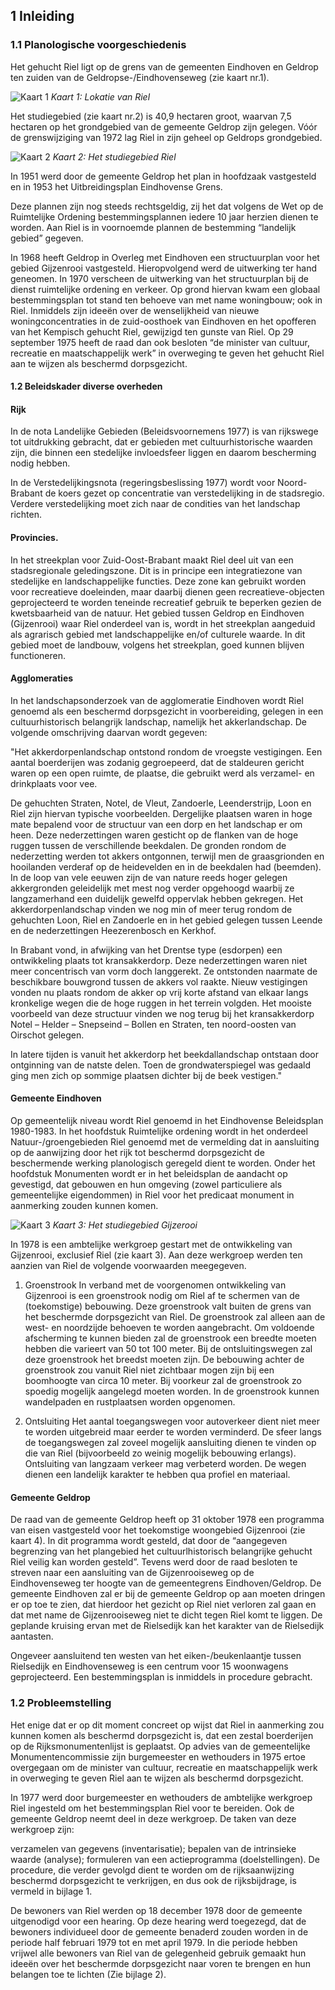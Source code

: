 ## 1 Inleiding
### 1.1 Planologische voorgeschiedenis

Het gehucht Riel ligt op de grens van de gemeenten Eindhoven en Geldrop ten zuiden van de Geldropse-/Eindhovenseweg (zie kaart nr.1).

![Kaart 1](images/kaart1.jpg)
*Kaart 1: Lokatie van Riel*

Het studiegebied (zie kaart nr.2) is 40,9 hectaren groot, waarvan 7,5 hectaren op het grondgebied van de gemeente Geldrop zijn gelegen. Vóór de grenswijziging van 1972 lag Riel in zijn geheel op Geldrops grondgebied.

![Kaart 2](images/kaart2.jpg)
*Kaart 2: Het studiegebied Riel*

In 1951 werd door de gemeente Geldrop het plan in hoofdzaak vastgesteld en in 1953 het Uitbreidingsplan Eindhovense Grens.

Deze plannen zijn nog steeds rechtsgeldig, zij het dat volgens de Wet op de Ruimtelijke Ordening bestemmingsplannen iedere 10 jaar herzien dienen te worden. Aan Riel is in voornoemde plannen de bestemming “landelijk gebied” gegeven.

In 1968 heeft Geldrop in Overleg met Eindhoven een structuurplan voor het gebied Gijzenrooi vastgesteld. Hieropvolgend werd de uitwerking ter hand geneomen. In 1970 verscheen de uitwerking van het structuurplan bij de dienst ruimtelijke ordening en verkeer. Op grond hiervan kwam een globaal bestemmingsplan tot stand ten behoeve van met name woningbouw; ook in Riel. Inmiddels zijn ideeën over de wenselijkheid van nieuwe woningconcentraties in de zuid-oosthoek van Eindhoven en het opofferen van het Kempisch gehucht Riel, gewijzigd ten gunste van Riel. Op 29 september 1975 heeft de raad dan ook besloten “de minister van cultuur, recreatie en maatschappelijk werk” in overweging te geven het gehucht Riel aan te wijzen als beschermd dorpsgezicht.

#### 1.2 Beleidskader diverse overheden

#### Rijk

In de nota Landelijke Gebieden (Beleidsvoornemens 1977) is van rijkswege tot uitdrukking gebracht, dat er gebieden met cultuurhistorische waarden zijn, die binnen een stedelijke invloedsfeer liggen en daarom bescherming nodig hebben.

In de Verstedelijkingsnota (regeringsbeslissing 1977) wordt voor Noord-Brabant de koers gezet op concentratie van verstedelijking in de stadsregio. Verdere verstedelijking moet zich naar de condities van het landschap richten.

#### Provincies.
In het streekplan voor Zuid-Oost-Brabant maakt Riel deel uit van een stadsregionale geledingszone. Dit is in principe een integratiezone van stedelijke en landschappelijke functies. Deze zone kan gebruikt worden voor recreatieve doeleinden, maar daarbij dienen geen recreatieve-objecten geprojecteerd te worden teneinde recreatief gebruik te beperken gezien de kwetsbaarheid van de natuur. Het gebied tussen Geldrop en Eindhoven (Gijzenrooi) waar Riel onderdeel van is, wordt in het streekplan aangeduid als agrarisch gebied met landschappelijke en/of culturele waarde. In dit gebied moet de landbouw, volgens het streekplan, goed kunnen blijven functioneren.

#### Agglomeraties
In het landschapsonderzoek van de agglomeratie Eindhoven wordt Riel genoemd als een beschermd dorpsgezicht in voorbereiding, gelegen in een cultuurhistorisch belangrijk landschap, namelijk het akkerlandschap. De volgende omschrijving daarvan wordt gegeven:

"Het akkerdorpenlandschap ontstond rondom de vroegste vestigingen. Een aantal boerderijen was zodanig gegroepeerd, dat de staldeuren gericht waren op een open ruimte, de plaatse, die gebruikt werd als verzamel- en drinkplaats voor vee.

De gehuchten Straten, Notel, de Vleut, Zandoerle, Leenderstrijp, Loon en Riel zijn hiervan typische voorbeelden. Dergelijke plaatsen waren in hoge mate bepalend voor de structuur van een dorp en het landschap er om heen. Deze nederzettingen waren gesticht op de flanken van de hoge ruggen tussen de verschillende beekdalen. De gronden rondom de nederzetting werden tot akkers ontgonnen, terwijl men de graasgrionden en hooilanden verderaf op de heidevelden en in de beekdalen had (beemden). In de loop van vele eeuwen zijn de van nature reeds hoger gelegen akkergronden geleidelijk met mest nog verder opgehoogd waarbij ze langzamerhand een duidelijk gewelfd oppervlak hebben gekregen. Het akkerdorpenlandschap vinden we nog min of meer terug rondom de gehuchten Loon, Riel en Zandoerle en in het gebied gelegen tussen Leende en de nederzettingen Heezerenbosch en Kerkhof.

In Brabant vond, in afwijking van het Drentse type (esdorpen) een ontwikkeling plaats tot kransakkerdorp. Deze nederzettingen waren niet meer concentrisch van vorm doch langgerekt. Ze ontstonden naarmate de beschikbare bouwgrond tussen de akkers vol raakte. Nieuw vestigingen vonden nu plaats rondom de akker op vrij korte afstand van elkaar langs kronkelige wegen die de hoge ruggen in het terrein volgden. Het mooiste voorbeeld van deze structuur vinden we nog terug bij het kransakkerdorp Notel – Helder – Snepseind – Bollen en Straten, ten noord-oosten van Oirschot gelegen.

In latere tijden is vanuit het akkerdorp het beekdallandschap ontstaan door ontginning van de natste delen. Toen de grondwaterspiegel was gedaald ging men zich op sommige plaatsen dichter bij de beek vestigen."

#### Gemeente Eindhoven
Op gemeentelijk niveau wordt Riel genoemd in het Eindhovense Beleidsplan 1980-1983. In het hoofdstuk Ruimtelijke ordening wordt in het onderdeel Natuur-/groengebieden Riel genoemd met de vermelding dat in aansluiting op de aanwijzing door het rijk tot beschermd dorpsgezicht de beschermende werking planologisch geregeld dient te worden. Onder het hoofdstuk Monumenten wordt er in het beleidsplan de aandacht op gevestigd, dat gebouwen en hun omgeving (zowel particuliere als gemeentelijke eigendommen) in Riel voor het predicaat monument in aanmerking zouden kunnen komen.

![Kaart 3](images/kaart3.jpg)
*Kaart 3: Het studiegebied Gijzerooi*

In 1978 is een ambtelijke werkgroep gestart met de ontwikkeling van Gijzenrooi, exclusief Riel (zie kaart 3). Aan deze werkgroep werden ten aanzien van Riel de volgende voorwaarden meegegeven.

1. Groenstrook
In verband met de voorgenomen ontwikkeling van Gijzenrooi is een groenstrook nodig om Riel af te schermen van de (toekomstige) bebouwing. Deze groenstrook valt buiten de grens van het beschermde dorpsgezicht van Riel. De groenstrook zal alleen aan de west- en noordzijde behoeven te worden aangebracht.
Om voldoende afscherming te kunnen bieden zal de groenstrook een breedte moeten hebben die varieert van 50 tot 100 meter. Bij de ontsluitingswegen zal deze groenstrook het breedst moeten zijn. De bebouwing achter de groenstrook zou vanuit Riel niet zichtbaar mogen zijn bij een boomhoogte van circa 10 meter.
Bij voorkeur zal de groenstrook zo spoedig mogelijk aangelegd moeten worden.
In de groenstrook kunnen wandelpaden en rustplaatsen worden opgenomen.

2. Ontsluiting
Het aantal toegangswegen voor autoverkeer dient niet meer te worden uitgebreid maar eerder te worden verminderd.
De sfeer langs de toegangswegen zal zoveel mogelijk aansluiting dienen te vinden op die van Riel (bijvoorbeeld zo weinig mogelijk bebouwing erlangs).
Ontsluiting van langzaam verkeer mag verbeterd worden.
De wegen dienen een landelijk karakter te hebben qua profiel en materiaal.
#### Gemeente Geldrop
De raad van de gemeente Geldrop heeft op 31 oktober 1978 een programma van eisen vastgesteld voor het toekomstige woongebied Gijzenrooi (zie kaart 4). In dit programma wordt gesteld, dat door de “aangegeven begrenzing van het plangebied het cultuurlhistorisch belangrijke gehucht Riel veilig kan worden gesteld”. Tevens werd door de raad besloten te streven naar een aansluiting van de Gijzenrooiseweg op de Eindhovenseweg ter hoogte van de gemeentegrens Eindhoven/Geldrop. De gemeente Eindhoven zal er bij de gemeente Geldrop op aan moeten dringen er op toe te zien, dat hierdoor het gezicht op Riel niet verloren zal gaan en dat met name de Gijzenrooiseweg niet te dicht tegen Riel komt te liggen. De geplande kruising ervan met de Rielsedijk kan het karakter van de Rielsedijk aantasten.

Ongeveer aansluitend ten westen van het eiken-/beukenlaantje tussen Rielsedijk en Eindhovenseweg is een centrum voor 15 woonwagens geprojecteerd. Een bestemmingsplan is inmiddels in procedure gebracht.

### 1.2 Probleemstelling
Het enige dat er op dit moment concreet op wijst dat Riel in aanmerking zou kunnen komen als beschermd dorpsgezicht is, dat een zestal boerderijen op de Rijksmonumentenlijst is geplaatst. Op advies van de gemeentelijke Monumentencommissie zijn burgemeester en wethouders in 1975 ertoe overgegaan om de minister van cultuur, recreatie en maatschappelijk werk in overweging te geven Riel aan te wijzen als beschermd dorpsgezicht.

In 1977 werd door burgemeester en wethouders de ambtelijke werkgroep Riel ingesteld om het bestemmingsplan Riel voor te bereiden. Ook de gemeente Geldrop neemt deel in deze werkgroep. De taken van deze werkgroep zijn:

verzamelen van gegevens (inventarisatie);
bepalen van de intrinsieke waarde (analyse);
formuleren van een actieprogramma (doelstellingen).
De procedure, die verder gevolgd dient te worden om de rijksaanwijzing beschermd dorpsgezicht te verkrijgen, en dus ook de rijksbijdrage, is vermeld in bijlage 1.

De bewoners van Riel werden op 18 december 1978 door de gemeente uitgenodigd voor een hearing. Op deze hearing werd toegezegd, dat de bewoners individueel door de gemeente benaderd zouden worden in de periode half februari 1979 tot en met april 1979. In die periode hebben vrijwel alle bewoners van Riel van de gelegenheid gebruik gemaakt hun ideeën over het beschermde dorpsgezicht naar voren te brengen en hun belangen toe te lichten (Zie bijlage 2).
